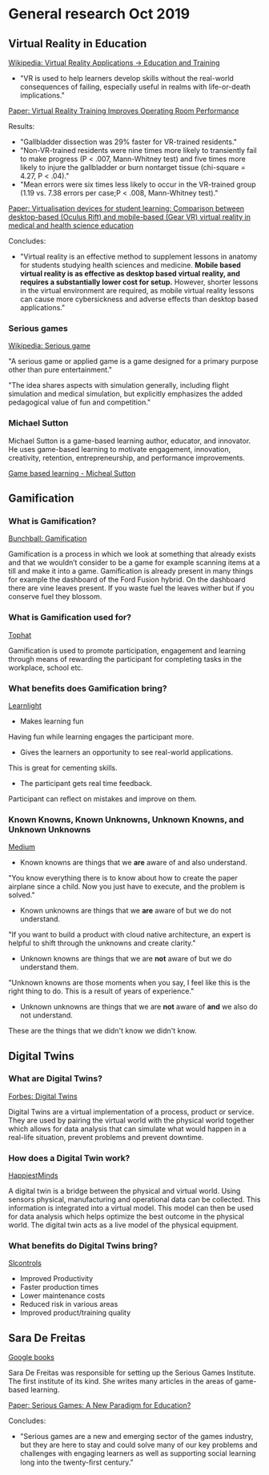 # General research Oct 2019

## Virtual Reality in Education

[Wikipedia: Virtual Reality Applications -> Education and Training](https://en.wikipedia.org/wiki/Virtual_reality_applications#Education_and_training)

* "VR is used to help learners develop skills without the real-world consequences of failing, especially useful in realms with life-or-death implications."

[Paper: Virtual Reality Training Improves Operating Room Performance](https://www.ncbi.nlm.nih.gov/pmc/articles/PMC1422600/)

Results:
* "Gallbladder dissection was 29% faster for VR-trained residents."
* "Non-VR-trained residents were nine times more likely to transiently fail to make progress (P < .007, Mann-Whitney test) and five times more likely to injure the gallbladder or burn nontarget tissue (chi-square = 4.27, P < .04)."
* "Mean errors were six times less likely to occur in the VR-trained group (1.19 vs. 7.38 errors per case;P < .008, Mann-Whitney test)."

[Paper: Virtualisation devices for student learning: Comparison between desktop-based (Oculus Rift) and mobile-based (Gear VR) virtual reality in medical and health science education](https://ajet.org.au/index.php/AJET/article/view/3840)

Concludes:
* "Virtual reality is an effective method to supplement lessons in anatomy for students studying health sciences and medicine. **Mobile based virtual reality is as effective as desktop based virtual reality, and requires a substantially lower cost for setup.** However, shorter lessons in the virtual environment are required, as mobile virtual reality lessons can cause more cybersickness and adverse effects than desktop based applications."

### Serious games

[Wikipedia: Serious game](https://en.wikipedia.org/wiki/Serious_game)

"A serious game or applied game is a game designed for a primary purpose other than pure entertainment."

"The idea shares aspects with simulation generally, including flight simulation and medical simulation, but explicitly emphasizes the added pedagogical value of fun and competition."

### Michael Sutton
Michael Sutton is a game-based learning author, educator, and innovator. He uses game-based learning to motivate engagement, innovation, creativity, retention, entrepreneurship, and performance improvements.

[Game based learning - Micheal Sutton](https://www.academia.edu/30689263/Game_Based_Learning_Journals_V3)


## Gamification
### What is Gamification?

[Bunchball: Gamification](https://www.bunchball.com/gamification)

Gamification is a process in which we look at something that already exists and that we wouldn’t consider to be a game for example scanning items at a till and make it into a game. Gamification is already present in many things for example the dashboard of the Ford Fusion hybrid. On the dashboard there are vine leaves present. If you waste fuel the leaves wither but if you conserve fuel they blossom.

### What is Gamification used for?

[Tophat](https://tophat.com/blog/gamification-education-class/)

Gamification is used to promote participation, engagement and learning through means of rewarding the participant for completing tasks in the workplace, school etc.

### What benefits does Gamification bring?

[Learnlight](https://insights.learnlight.com/en/articles/5-benefits-of-gamification-in-learning/)

* Makes learning fun

Having fun while learning engages the participant more.

* Gives the learners an opportunity to see real-world applications.

This is great for cementing skills.

*	The participant gets real time feedback.

Participant can reflect on mistakes and improve on them.

### Known Knowns, Known Unknowns, Unknown Knowns, and Unknown Unknowns

[Medium](https://medium.com/datadriveninvestor/known-knowns-unknown-knowns-and-unknown-unknowns-b35013fb350d)

* Known knowns are things that we **are** aware of and also understand.

"You know everything there is to know about how to create the paper airplane since a child. Now you just have to execute, and the problem is solved."

* Known unknowns are things that we **are** aware of but we do not understand.

"If you want to build a product with cloud native architecture, an expert is helpful to shift through the unknowns and create clarity."

* Unknown knowns are things that we are **not** aware of but we do understand them.

"Unknown knowns are those moments when you say, I feel like this is the right thing to do. This is a result of years of experience."

* Unknown unknowns are things that we are **not** aware of **and** we also do not understand.

These are the things that we didn't know we didn't know.

## Digital Twins

### What are Digital Twins?

[Forbes: Digital Twins](https://www.forbes.com/sites/bernardmarr/2017/03/06/what-is-digital-twin-technology-and-why-is-it-so-important/#1cd612f52e2a)

Digital Twins are a virtual implementation of a process, product or service. They are used by pairing the virtual world with the physical world together which allows for data analysis that can simulate what would happen in a real-life situation, prevent problems and prevent downtime.

### How does a Digital Twin work?

[HappiestMinds](https://www.happiestminds.com/insights/digital-twins/)

A digital twin is a bridge between the physical and virtual world. Using sensors physical, manufacturing and operational data can be collected. This information is integrated into a virtual model. This model can then be used for data analysis which helps optimize the best outcome in the physical world. The digital twin acts as a live model of the physical equipment.

### What benefits do Digital Twins bring?

[Slcontrols](https://slcontrols.com/what-is-digital-twin-technology-and-how-can-it-benefit-manufacturing/)

* Improved Productivity
*	Faster production times
*	Lower maintenance costs
*	Reduced risk in various areas
*	Improved product/training quality

## Sara De Freitas

[Google books](https://books.google.ie/books/about/Education_in_Computer_Generated_Environm.html?id=3SxAswEACAAJ&source=kp_author_description&redir_esc=y)

Sara De Freitas was responsible for setting up the Serious Games Institute. The first institute of its kind. She writes many articles in the areas of game-based learning.

[Paper: Serious Games: A New Paradigm for Education?](https://www.researchgate.net/publication/262545606_Serious_Games_A_New_Paradigm_for_Education)

Concludes:
* "Serious games are a new and emerging sector of the games
industry, but they are here to stay and could solve many of our key problems and
challenges with engaging learners as well as supporting social learning long into the
twenty-ﬁrst century."




